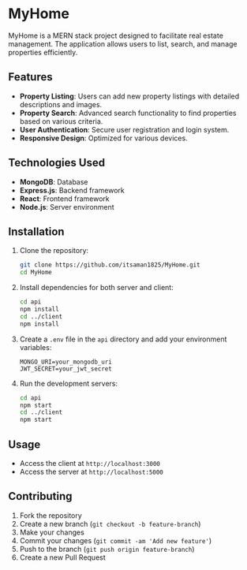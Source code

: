 # MyHome

MyHome is a MERN stack project designed to facilitate real estate management. The application allows users to list, search, and manage properties efficiently.

## Features

- **Property Listing**: Users can add new property listings with detailed descriptions and images.
- **Property Search**: Advanced search functionality to find properties based on various criteria.
- **User Authentication**: Secure user registration and login system.
- **Responsive Design**: Optimized for various devices.

## Technologies Used

- **MongoDB**: Database
- **Express.js**: Backend framework
- **React**: Frontend framework
- **Node.js**: Server environment

## Installation

1. Clone the repository:
    ```bash
    git clone https://github.com/itsaman1825/MyHome.git
    cd MyHome
    ```

2. Install dependencies for both server and client:
    ```bash
    cd api
    npm install
    cd ../client
    npm install
    ```

3. Create a `.env` file in the `api` directory and add your environment variables:
    ```env
    MONGO_URI=your_mongodb_uri
    JWT_SECRET=your_jwt_secret
    ```

4. Run the development servers:
    ```bash
    cd api
    npm start
    cd ../client
    npm start
    ```

## Usage

- Access the client at `http://localhost:3000`
- Access the server at `http://localhost:5000`

## Contributing

1. Fork the repository
2. Create a new branch (`git checkout -b feature-branch`)
3. Make your changes
4. Commit your changes (`git commit -am 'Add new feature'`)
5. Push to the branch (`git push origin feature-branch`)
6. Create a new Pull Request
